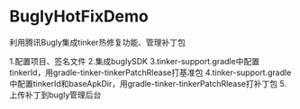 # BuglyHotFixDemo
利用腾讯Bugly集成tinker热修复功能、管理补丁包

1.配置项目、签名文件
2.集成buglySDK
3.tinker-support.gradle中配置tinkerId，用gradle-tinker-tinkerPatchRlease打基准包
4.tinker-support.gradle中配置tinkerId和baseApkDir，用gradle-tinker-tinkerPatchRlease打补丁包
5.上传补丁到bugly管理后台
